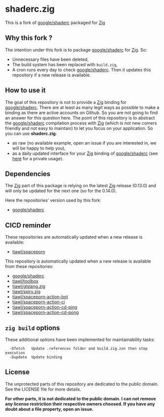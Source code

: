 # shaderc.zig

This is a fork of [google/shaderc][1] packaged for [Zig][2]

## Why this fork ?

The intention under this fork is to package [google/shaderc][1] for [Zig][2]. So:
* Unnecessary files have been deleted,
* The build system has been replaced with `build.zig`,
* A cron runs every day to check [google/shaderc][1]. Then it updates this repository if a new release is available.

## How to use it

The goal of this repository is not to provide a [Zig][2] binding for [google/shaderc][1]. There are at least as many legit ways as possible to make a binding as there are active accounts on Github. So you are not going to find an answer for this question here. The point of this repository is to abstract the [google/shaderc][1] compilation process with [Zig][2] (which is not new comers friendly and not easy to maintain) to let you focus on your application. So you can use **shaderc.zig**:
- as raw (no available example, open an issue if you are interested in, we will be happy to help you),
- as a daily updated interface for your [Zig][2] binding of [google/shaderc][1] (see [here][11] for a private usage).

## Dependencies

The [Zig][2] part of this package is relying on the latest [Zig][2] release (0.13.0) and will only be updated for the next one (so for the 0.14.0).

Here the repositories' version used by this fork:
* [google/shaderc](https://github.com/tiawl/shaderc.zig/blob/trunk/.references/shaderc)

## CICD reminder

These repositories are automatically updated when a new release is available:
* [tiawl/spaceporn][3]

This repository is automatically updated when a new release is available from these repositories:
* [google/shaderc][1]
* [tiawl/toolbox][4]
* [tiawl/glslang.zig][5]
* [tiawl/spirv.zig][6]
* [tiawl/spaceporn-action-bot][7]
* [tiawl/spaceporn-action-ci][8]
* [tiawl/spaceporn-action-cd-ping][9]
* [tiawl/spaceporn-action-cd-pong][10]

## `zig build` options

These additional options have been implemented for maintainability tasks:
```
  -Dfetch   Update .references folder and build.zig.zon then stop execution
  -Dupdate  Update binding
```

## License

The unprotected parts of this repository are dedicated to the public domain. See the LICENSE file for more details.

**For other parts, it is not dedicated to the public domain. I can not remove any license restriction their respective owners choosed. If you have any doubt about a file property, open an issue.**

[1]:https://github.com/google/shaderc
[2]:https://github.com/ziglang/zig
[3]:https://github.com/tiawl/spaceporn
[4]:https://github.com/tiawl/toolbox
[5]:https://github.com/tiawl/glslang.zig
[6]:https://github.com/tiawl/spirv.zig
[7]:https://github.com/tiawl/spaceporn-action-bot
[8]:https://github.com/tiawl/spaceporn-action-ci
[9]:https://github.com/tiawl/spaceporn-action-cd-ping
[10]:https://github.com/tiawl/spaceporn-action-cd-pong
[11]:https://github.com/tiawl/spaceporn/blob/trunk/src/compiler/bindings/shaderc/shaderc.zig
